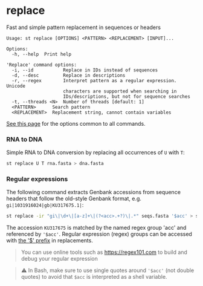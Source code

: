 # replace
Fast and simple pattern replacement in sequences or headers

```
Usage: st replace [OPTIONS] <PATTERN> <REPLACEMENT> [INPUT]...

Options:
  -h, --help  Print help

'Replace' command options:
  -i, --id           Replace in IDs instead of sequences
  -d, --desc         Replace in descriptions
  -r, --regex        Interpret pattern as a regular expression. Unicode
                     characters are supported when searching in
                     IDs/descriptions, but not for sequence searches
  -t, --threads <N>  Number of threads [default: 1]
  <PATTERN>      Search pattern
  <REPLACEMENT>  Replacement string, cannot contain variables
```
[See this page](opts.md) for the options common to all commands.
### RNA to DNA

Simple RNA to DNA conversion by replacing all occurrences of `U` with `T`:

```sh
st replace U T rna.fasta > dna.fasta
```

### Regular expressions

The following command extracts Genbank accessions from sequence headers that follow
the old-style Genbank format, e.g. `gi|1031916024|gb|KU317675.1|`:

```sh
st replace -ir "gi\|\d+\|[a-z]+\|(?<acc>.+?)\|.*" seqs.fasta '$acc' > seqs_accession.fasta
```

The accession `KU317675` is matched by the named regex group 'acc' and
referenced by `'$acc'`.
Regular expression (regex) groups can be accessed with
[the '$' prefix](https://docs.rs/regex/latest/regex/#example-replacement-with-named-capture-groups)
in replacements.

> You can use online tools such as https://regex101.com to build and debug your
> regular expression

> ⚠ In Bash, make sure to use single quotes around `'$acc'` (not double quotes) to avoid
> that `$acc` is interpreted as a shell variable.

